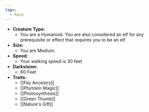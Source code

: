 ```yaml
---
tags:
  - Race
---
```

- **Creature Type:** 
	- You are a Humanoid. You are also considered an elf for any prerequisite or effect that requires you to be an elf.
- **Size:**
	- You are Medium.
- **Speed:**
	- Your walking speed is 30 feet
- **Darkvision:**
	- 60 Feet
- **Traits:**
	- [[Fey Ancestry]]
	- [[Phytokin Magic]]
	- [[Photosynthesis]]
	- [[Green Thumb]]
	- [[Nature's Gift]]
